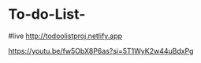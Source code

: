 # To-do-List-
#live
 http://todoolistproj.netlify.app


 https://youtu.be/fw5ObX8P6as?si=5T1WyK2w44uBdxPg
